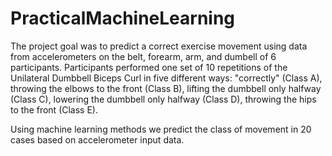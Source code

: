 # PracticalMachineLearning

The project goal was to predict a correct exercise movement using data from accelerometers on the belt, forearm, arm, and dumbell of 6 participants. Participants performed one set of 10 repetitions of the Unilateral Dumbbell Biceps Curl in five different ways: "correctly" (Class A), throwing the elbows to the front (Class B), lifting the dumbbell only halfway (Class C), lowering the dumbbell only halfway (Class D), throwing the hips to the front (Class E).

Using machine learning methods we predict the class of movement in 20 cases based on accelerometer input data. 
